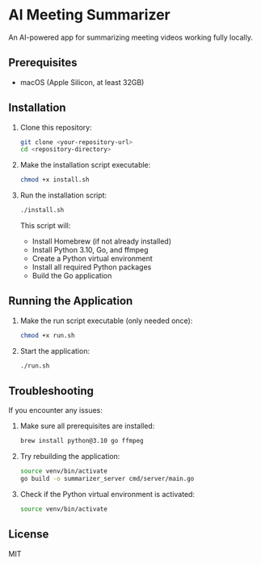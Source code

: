 # AI Meeting Summarizer

An AI-powered app for summarizing meeting videos working fully locally.

## Prerequisites

- macOS (Apple Silicon, at least 32GB)

## Installation

1. Clone this repository:
   ```bash
   git clone <your-repository-url>
   cd <repository-directory>
   ```

2. Make the installation script executable:
   ```bash
   chmod +x install.sh
   ```

3. Run the installation script:
   ```bash
   ./install.sh
   ```

   This script will:
   - Install Homebrew (if not already installed)
   - Install Python 3.10, Go, and ffmpeg
   - Create a Python virtual environment
   - Install all required Python packages
   - Build the Go application

## Running the Application

1. Make the run script executable (only needed once):
   ```bash
   chmod +x run.sh
   ```

2. Start the application:
   ```bash
   ./run.sh
   ```

## Troubleshooting

If you encounter any issues:

1. Make sure all prerequisites are installed:
   ```bash
   brew install python@3.10 go ffmpeg
   ```

2. Try rebuilding the application:
   ```bash
   source venv/bin/activate
   go build -o summarizer_server cmd/server/main.go
   ```

3. Check if the Python virtual environment is activated:
   ```bash
   source venv/bin/activate
   ```

## License

MIT
